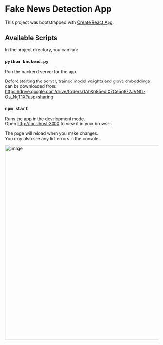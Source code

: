# Fake News Detection App

This project was bootstrapped with [Create React App](https://github.com/facebook/create-react-app).

## Available Scripts

In the project directory, you can run:

### `python backend.py`

Run the backend server for the app.

Before starting the server, trained model weights and glove embeddings can be downloaded from: https://drive.google.com/drive/folders/1AhXp85edIC7Ce5q872JVNfL-Os_NgT1X?usp=sharing

### `npm start`

Runs the app in the development mode.\
Open [http://localhost:3000](http://localhost:3000) to view it in your browser.

The page will reload when you make changes.\
You may also see any lint errors in the console.

<img width="638" alt="image" src="https://github.com/kesh97-hub/fakenewsdetector_ui/assets/99744004/bdfeea13-2e71-44ca-9d32-47093acf74ec">

